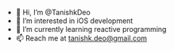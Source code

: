 - 👋 Hi, I’m @TanishkDeo
- 👀 I’m interested in iOS development
- 🌱 I’m currently learning reactive programming
- 📫 Reach me at tanishk.deo@gmail.com

<!---
TanishkDeo/TanishkDeo is a ✨ special ✨ repository because its `README.md` (this file) appears on your GitHub profile.
You can click the Preview link to take a look at your changes.
--->
